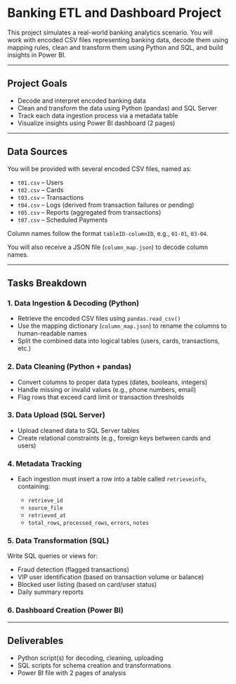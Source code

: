# Banking ETL and Dashboard Project

This project simulates a real-world banking analytics scenario. You will work with encoded CSV files representing banking data, decode them using mapping rules, clean and transform them using Python and SQL, and build insights in Power BI.

---

## Project Goals

* Decode and interpret encoded banking data
* Clean and transform the data using Python (pandas) and SQL Server
* Track each data ingestion process via a metadata table
* Visualize insights using Power BI dashboard (2 pages)

---

## Data Sources

You will be provided with several encoded CSV files, named as:

* `t01.csv` – Users
* `t02.csv` – Cards
* `t03.csv` – Transactions
* `t04.csv` – Logs (derived from transaction failures or pending)
* `t05.csv` – Reports (aggregated from transactions)
* `t07.csv` – Scheduled Payments

Column names follow the format `tableID-columnID`, e.g., `01-01`, `03-04`.

You will also receive a JSON file (`column_map.json`) to decode column names.

---

## Tasks Breakdown

### 1. Data Ingestion & Decoding (Python)

* Retrieve the encoded CSV files using `pandas.read_csv()`
* Use the mapping dictionary (`column_map.json`) to rename the columns to human-readable names
* Split the combined data into logical tables (users, cards, transactions, etc.)

### 2. Data Cleaning (Python + pandas)

* Convert columns to proper data types (dates, booleans, integers)
* Handle missing or invalid values (e.g., phone numbers, email)
* Flag rows that exceed card limit or transaction thresholds

### 3. Data Upload (SQL Server)

* Upload cleaned data to SQL Server tables
* Create relational constraints (e.g., foreign keys between cards and users)

### 4. Metadata Tracking

* Each ingestion must insert a row into a table called `retrieveinfo`, containing:

  * `retrieve_id`
  * `source_file`
  * `retrieved_at`
  * `total_rows`, `processed_rows`, `errors`, `notes`

### 5. Data Transformation (SQL)

Write SQL queries or views for:

* Fraud detection (flagged transactions)
* VIP user identification (based on transaction volume or balance)
* Blocked user listing (based on card/user status)
* Daily summary reports

### 6. Dashboard Creation (Power BI)


---

##  Deliverables

* Python script(s) for decoding, cleaning, uploading
* SQL scripts for schema creation and transformations
* Power BI file with 2 pages of analysis

